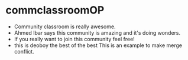# commclassroomOP
- Community classroom is really awesome.
- Ahmed Ibar says this community is amazing and it's doing wonders.
- If you really want to join this community feel free!
- this is deoboy the best of the best
This is an example to make merge conflict.
